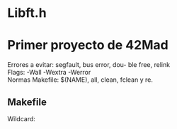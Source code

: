 # Libft.h
<h1>Primer proyecto de 42Mad</h1>
<div>
  <div>
    <p>
      Errores a evitar: segfault, bus error, dou- ble free, relink
      <br>
      Flags: -Wall -Wextra -Werror
      <br>
      Normas Makefile:  $(NAME), all, clean, fclean y re.
      <br>
    </p>
  </div>
  <div>
    <h2>Makefile</h2>
    <p>Wildcard:</p>
  </div>
</div>
